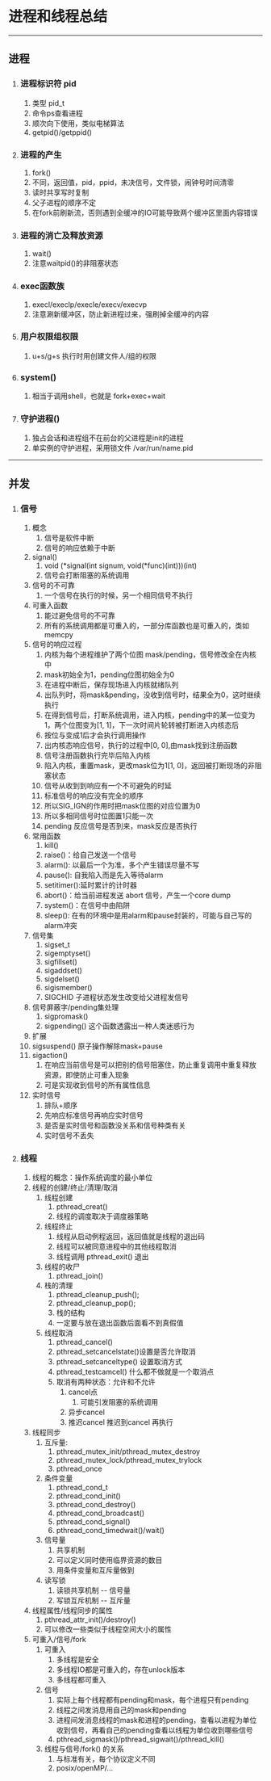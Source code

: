 # 进程和线程总结
---
## 进程
1. ### 进程标识符 pid
   1. 类型 pid_t
   2. 命令ps查看进程
   3. 顺次向下使用，类似电梯算法
   4. getpid()/getppid()

2. ### 进程的产生
   1. fork()
   2. 不同，返回值，pid，ppid，未决信号，文件锁，闹钟号时间清零
   3. 读时共享写时复制
   4. 父子进程的顺序不定
   5. 在fork前刷新流，否则遇到全缓冲的IO可能导致两个缓冲区里面内容错误

3. ### 进程的消亡及释放资源
   1. wait()
   2. 注意waitpid()的非阻塞状态

4. ### exec函数族
   1. execl/execlp/execle/execv/execvp
   2. 注意涮新缓冲区，防止新进程过来，强刷掉全缓冲的内容

5. ### 用户权限组权限
   1. u+s/g+s 执行时用创建文件人/组的权限

6. ### system()
   1. 相当于调用shell，也就是 fork+exec+wait

7. ### 守护进程()
   1. 独占会话和进程组不在前台的父进程是init的进程
   2. 单实例的守护进程，采用锁文件 /var/run/name.pid

---
## 并发
1. ### 信号
   1. 概念
      1. 信号是软件中断
      2. 信号的响应依赖于中断
   2. signal()
      1. void (*signal(int signum, void(*func)(int)))(int)
      2. 信号会打断阻塞的系统调用
   3. 信号的不可靠
      1. 一个信号在执行的时候，另一个相同信号不执行
   4. 可重入函数
      1. 能过避免信号的不可靠
      2. 所有的系统调用都是可重入的，一部分库函数也是可重入的，类如memcpy
   5. 信号的响应过程
      1. 内核为每个进程维护了两个位图 mask/pending，信号修改全在内核中
      2. mask初始全为1，pending位图初始全为0
      3. 在进程中断后，保存现场进入内核就绪队列
      4. 出队列时，将mask&pending，没收到信号时，结果全为0，这时继续执行
      5. 在得到信号后，打断系统调用，进入内核，pending中的某一位变为1，两个位图变为[1, 1]，下一次时间片轮转被打断进入内核态后
      6. 按位与变成1后才会执行调用操作
      7. 出内核态响应信号，执行的过程中[0, 0],由mask找到注册函数
      8. 信号注册函数执行完毕后陷入内核
      9. 陷入内核，重置mask，更改mask位为1[1, 0]，返回被打断现场的非阻塞状态
      10. 信号从收到到响应有一个不可避免的时延
      11. 标准信号的响应没有完全的顺序
      12. 所以SIG_IGN的作用时把mask位图的对应位置为0
      13. 所以多相同信号时位图置1只能一次
      14. pending 反应信号是否到来，mask反应是否执行
   6. 常用函数
      1. kill()
      2. raise()：给自己发送一个信号
      3. alarm(): 以最后一个为准，多个产生错误尽量不写
      4. pause(): 自我陷入而是先入等待alarm
      5. setitimer():延时累计的计时器
      6. abort()：给当前进程发送 abort 信号，产生一个core dump
      7. system()：在信号中由陷阱
      8. sleep(): 在有的环境中是用alarm和pause封装的，可能与自己写的alarm冲突
   7. 信号集
      1. sigset_t
      2. sigemptyset()
      3. sigfillset()
      4. sigaddset()
      5. sigdelset()
      6. sigismember()
      7. SIGCHID 子进程状态发生改变给父进程发信号
   8. 信号屏蔽字/pending集处理
      1. sigpromask()
      2. sigpending() 这个函数透露出一种人类迷惑行为
   9.  扩展
      3. sigsuspend() 原子操作解除mask+pause
      4. sigaction()
         1. 在响应当前信号是可以把别的信号阻塞住，防止重复调用中重复释放资源，即使防止可重入现象
         2. 可是实现收到信号的所有属性信息
   10. 实时信号
       1. 排队+顺序
       2. 先响应标准信号再响应实时信号
       3. 是否是实时信号和函数没关系和信号种类有关
       4. 实时信号不丢失
2. ### 线程
   1. 线程的概念：操作系统调度的最小单位
   2. 线程的创建/终止/清理/取消
      1. 线程创建
         1. pthread_creat()
         2. 线程的调度取决于调度器策略
      2. 线程终止
         1. 线程从启动例程返回，返回值就是线程的退出码
         2. 线程可以被同意进程中的其他线程取消
         3. 线程调用 pthread_exit() 退出
      3. 线程的收尸
         1. pthread_join()
      4. 栈的清理
         1. pthread_cleanup_push();
         2. pthread_cleanup_pop();
         3. 栈的结构
         4. 一定要与放在退出函数后面看不到真假值
      5. 线程取消
         1. pthread_cancel()
         2. pthread_setcancelstate()设置是否允许取消
         3. pthread_setcanceltype() 设置取消方式
         4. pthread_testcamcel() 什么都不做就是一个取消点
         5. 取消有两种状态：允许和不允许
            1. cancel点
               1. 可能引发阻塞的系统调用
            2. 异步cancel
            3. 推迟cancel 推迟到cancel 再执行
   3. 线程同步
      1. 互斥量:
         1. pthread_mutex_init/pthread_mutex_destroy
         2. pthread_mutex_lock/pthread_mutex_trylock
         3. pthread_once
      2. 条件变量
         1. pthread_cond_t
         2. pthread_cond_init()
         3. pthread_cond_destroy()
         4. pthread_cond_broadcast()
         5. pthread_cond_signal()
         6. pthread_cond_timedwait()/wait()
      3. 信号量
         1. 共享机制
         2. 可以定义同时使用临界资源的数目
         3. 用条件变量和互斥量做到
      4. 读写锁
         1. 读锁共享机制 -- 信号量
         2. 写锁互斥机制 -- 互斥量
   4. 线程属性/线程同步的属性
      1. pthread_attr_init()/destroy()
      2. 可以修改一些类似于线程空间大小的属性
   5. 可重入/信号/fork
      1. 可重入
         1. 多线程是安全
         2. 多线程IO都是可重入的，存在unlock版本
         3. 多线程都可重入
      2. 信号
         1. 实际上每个线程都有pending和mask，每个进程只有pending
         2. 线程之间发消息用自己的mask和pending
         3. 进程间发消息线程的mask和进程的pending，查看以进程为单位收到信号，再看自己的pending查看以线程为单位收到哪些信号
         4. pthread_sigmask()/pthread_sigwait()/pthread_kill()
      3. 线程与信号/fork() 的关系
         1. 与标准有关，每个协议定义不同
         2. posix/openMP/...